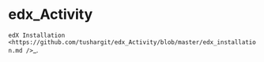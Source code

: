 edx_Activity
============

`edX Installation 
<https://github.com/tushargit/edx_Activity/blob/master/edx_installation.md />`_.
